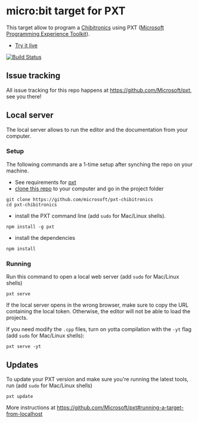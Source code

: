 # micro:bit target for PXT

This target allow to program a [Chibitronics](https://www.chibitronics.com/) using 
PXT ([Microsoft Programming Experience Toolkit](https://github.com/Microsoft/pxt)).

* [Try it live](https://chibitronics.pxt.io)

[![Build Status](https://travis-ci.org/Microsoft/pxt-chibitronics.svg?branch=master)](https://travis-ci.org/Microsoft/pxt-chibitronics)

## Issue tracking

All issue tracking for this repo happens at https://github.com/Microsoft/pxt, see you there!

## Local server

The local server allows to run the editor and the documentation from your computer.

### Setup

The following commands are a 1-time setup after synching the repo on your machine.

* See requirements for [pxt](https://github.com/Microsoft/pxt)
* [clone this repo](https://help.github.com/articles/cloning-a-repository/) to your computer and go in the project folder
```
git clone https://github.com/microsoft/pxt-chibitronics
cd pxt-chibitronics
```
* install the PXT command line (add ``sudo`` for Mac/Linux shells).
```
npm install -g pxt
```
* install the dependencies
```
npm install
```

### Running

Run this command to open a local web server (add ``sudo`` for Mac/Linux shells)
```
pxt serve
```
If the local server opens in the wrong browser, make sure to copy the URL containing the local token. 
Otherwise, the editor will not be able to load the projects.

If you need modify the `.cpp` files, turn on yotta compilation with the ``-yt`` flag (add ``sudo`` for Mac/Linux shells):
```
pxt serve -yt
```

## Updates

To update your PXT version and make sure you're running the latest tools, run (add ``sudo`` for Mac/Linux shells)
```
pxt update
```

More instructions at https://github.com/Microsoft/pxt#running-a-target-from-localhost 
